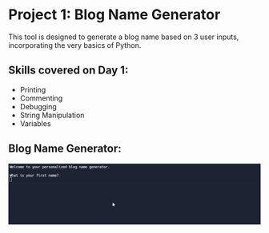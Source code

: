 # Project 1: Blog Name Generator

This tool is designed to generate a blog name based on 3 user inputs, incorporating the very basics of Python. 

## Skills covered on Day 1:

- Printing
- Commenting
- Debugging
- String Manipulation
- Variables

## Blog Name Generator:
![Blog_Name_Generator](https://github.com/Christopherdillard99/Python-100-Days-of-Code/blob/main/Blog_Name_Generator.gif?raw=true)
